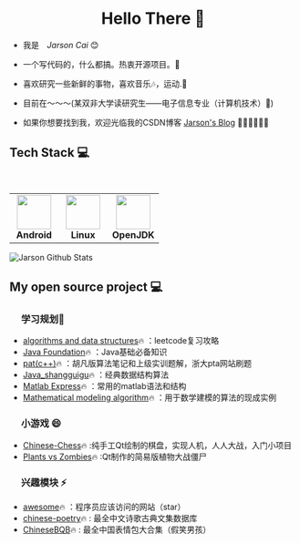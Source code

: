 <h1 align="center"> Hello There 👋 </h1>


* 我是　*Jarson Cai* :blush:
* 一个写代码的，什么都搞。热衷开源项目。🤔
* 喜欢研究一些新鲜的事物，喜欢音乐🎶，运动.📖

* 目前在～～～(某双非大学读研究生——电子信息专业（计算机技术）🤪)
  

* 如果你想要找到我，欢迎光临我的CSDN博客 [Jarson's Blog](https://blog.csdn.net/m0_46533933?spm=1000.2115.3001.5343) 🎊🎊🎊🎊🎊🎊


## Tech Stack :computer:

<br>
<table  width = "600px">
<tbody>
 <tr>
<td align="center" width="70px">
<div>
<img height=60px src="https://developer.android.com/studio/images/studio-icon.svg?hl=zh-cn"> 
</div>
<span><b><center>Android</center></b></span> 
</td>


<td align="center" width="70px">
<div>
<img height=60px src="https://upload.wikimedia.org/wikipedia/commons/a/af/Tux.png"> 
</div>
<span><b><center>Linux </center></b></span> 
</td>



<td align="center" width="70px">
<div>
<img height=60px src="https://avatars.githubusercontent.com/u/41768318?s=200&v=4"> 
</div>
<span><b><center>OpenJDK</center></b></span> 
</td>
</tr>


</tbody>
</table>


![Jarson Github Stats](https://github-readme-stats.vercel.app/api?username=caixiongjiang&show_icons=true_color=fff&icon_color=0000FF&text_color=000000&bg_color=ffffff)


## My open source project :computer:
### &emsp;&nbsp;**学习规划**🌱
* [algorithms and data structures](https://github.com/caixiongjiang/caixiongjiang/tree/main/leetcode_java)🔥 ：leetcode复习攻略
* [Java Foundation](https://github.com/caixiongjiang/caixiongjiang/tree/main/java__shangguigu)🔥 ：Java基础必备知识
* [pat(c++)](https://github.com/caixiongjiang/caixiongjiang/tree/main/pat%EF%BC%88c%2B%2B%EF%BC%89)🔥 ：胡凡版算法笔记和上级实训题解，浙大pta网站刷题
* [Java_shangguigu](https://github.com/caixiongjiang/caixiongjiang/blob/main/java__shangguigu/%E6%95%B0%E6%8D%AE%E7%BB%93%E6%9E%84%E4%B8%8E%E7%AE%97%E6%B3%95/README.md)🔥 ：经典数据结构算法
* [Matlab Express](https://github.com/caixiongjiang/caixiongjiang/blob/main/matlab/README.md)🔥 ：常用的matlab语法和结构
* [Mathematical modeling algorithm](https://github.com/caixiongjiang/caixiongjiang/blob/main/matlab/%E6%95%B0%E5%AD%A6%E5%BB%BA%E6%A8%A1%E7%AE%97%E6%B3%95/README.md)🔥 ：用于数学建模的算法的现成实例

### &emsp;&nbsp;**小游戏** 😄
* [Chinese-Chess](https://github.com/caixiongjiang/Chinese-Chess)🔥 :纯手工Qt绘制的棋盘，实现人机，人人大战，入门小项目
* [Plants vs Zombies](https://github.com/caixiongjiang/Plants-vs-Zombies)🔥 :Qt制作的简易版植物大战僵尸
### &emsp;&nbsp;**兴趣模块** ⚡
* [awesome](https://github.com/tuteng/Best-websites-a-programmer-should-visit-zh)🔥 ：程序员应该访问的网站（star）
* [chinese-poetry](https://github.com/chinese-poetry/chinese-poetry#chinese-poetry-%E6%9C%80%E5%85%A8%E4%B8%AD%E6%96%87%E8%AF%97%E6%AD%8C%E5%8F%A4%E5%85%B8%E6%96%87%E9%9B%86%E6%95%B0%E6%8D%AE%E5%BA%93)🔥 : 最全中文诗歌古典文集数据库
* [ChineseBQB](https://github.com/zhaoolee/ChineseBQB)🔥 : 最全中国表情包大合集（假笑男孩）